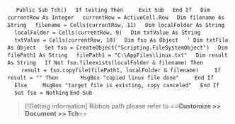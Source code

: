 &nbsp;&nbsp;&nbsp;&nbsp;
`Public Sub Tch()`
&nbsp;&nbsp;&nbsp;&nbsp;`If testing Then`
&nbsp;&nbsp;&nbsp;&nbsp;&nbsp;&nbsp;&nbsp;&nbsp;`Exit Sub`
&nbsp;&nbsp;&nbsp;&nbsp;`End If`
&nbsp;&nbsp;&nbsp;&nbsp;`Dim currentRow As Integer`
&nbsp;&nbsp;&nbsp;&nbsp;`currentRow = ActiveCell.Row`
&nbsp;&nbsp;&nbsp;&nbsp;`Dim filename As String`
&nbsp;&nbsp;&nbsp;&nbsp;`filename = Cells(currentRow, 11)`
&nbsp;&nbsp;&nbsp;&nbsp;`Dim localFolder As String`
&nbsp;&nbsp;&nbsp;&nbsp;`localFolder = Cells(currentRow, 9)`
&nbsp;&nbsp;&nbsp;&nbsp;`Dim txtValue As String`
&nbsp;&nbsp;&nbsp;&nbsp;`txtValue = Cells(currentRow, 10)`
&nbsp;&nbsp;&nbsp;&nbsp;`Dim fso As Object`
&nbsp;&nbsp;&nbsp;&nbsp;`' Dim txtFile As Object`
&nbsp;&nbsp;&nbsp;&nbsp;`Set fso = CreateObject("Scripting.FileSystemObject")`
&nbsp;&nbsp;&nbsp;&nbsp;`Dim filePath1 As String`
&nbsp;&nbsp;&nbsp;&nbsp;`filePath1 = "C:\AppFiles\linux.txt"`
&nbsp;&nbsp;&nbsp;&nbsp;`Dim result As String`
&nbsp;&nbsp;&nbsp;&nbsp;`If Not fso.fileexists(localFolder & filename) Then`
&nbsp;&nbsp;&nbsp;&nbsp;&nbsp;&nbsp;&nbsp;&nbsp;`result = fso.copyfile(filePath1, localFolder & filename)`
&nbsp;&nbsp;&nbsp;&nbsp;&nbsp;&nbsp;&nbsp;&nbsp;`If result = "" Then`
&nbsp;&nbsp;&nbsp;&nbsp;&nbsp;&nbsp;&nbsp;&nbsp;&nbsp;&nbsp;&nbsp;&nbsp;`MsgBox "copied linux file done"`
&nbsp;&nbsp;&nbsp;&nbsp;&nbsp;&nbsp;&nbsp;&nbsp;`End If`
&nbsp;&nbsp;&nbsp;&nbsp;`Else`
&nbsp;&nbsp;&nbsp;&nbsp;&nbsp;&nbsp;&nbsp;&nbsp;`MsgBox "target file is existing, copy canceled"`
&nbsp;&nbsp;&nbsp;&nbsp;`End If`
&nbsp;&nbsp;&nbsp;&nbsp;`Set fso = Nothing`
`End Sub`


> [!Getting information]
> Ribbon path please refer to ==**Customize >> Document >> Tch**==


